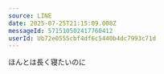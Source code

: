 ```yaml
---
source: LINE
date: 2025-07-25T21:15:09.008Z
messageId: 571510502417760412
userId: Ub72e0555cbf4df6c5440b4dc7993c71d
---
```


ほんとは長く寝たいのに